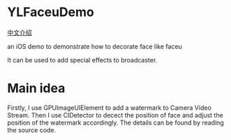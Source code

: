# YLFaceuDemo
[中文介绍](https://github.com/Guikunzhi/YLFaceuDemo/blob/master/README-CN.md)

an iOS demo to demonstrate how to decorate face like faceu

It can be used to add special effects to broadcaster.

# Main idea
Firstly, I use GPUImageUIElement to add a watermark to Camera Video Stream. Then I use CIDetector to decect the position of face and adjust the position of the watermark accordingly. The details can be found by reading the source code.
